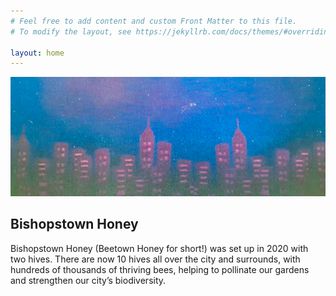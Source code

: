 ```yaml
---
# Feel free to add content and custom Front Matter to this file.
# To modify the layout, see https://jekyllrb.com/docs/themes/#overriding-theme-defaults

layout: home
---
```


![header](/img/header.png)

## Bishopstown Honey ###

Bishopstown Honey (Beetown Honey for short!) was set up in 2020 with two hives. There are now 10 hives all over the city and surrounds, with hundreds of thousands of thriving bees, helping to pollinate our gardens and strengthen our city’s biodiversity. 


